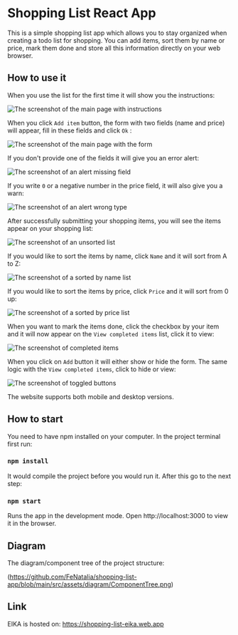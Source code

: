 # Shopping List React App

This is a simple shopping list app which allows you to stay organized when creating a todo list for shopping. You can add items, sort them by name or price, mark them done and store all this information directly on your web browser.

## How to use it 
When you use the list for the first time it will show you the instructions:

![The screenshot of the main page with instructions](https://github.com/FeNatalia/shopping-list-app/blob/main/src/assets/screenshots/welcome.jpg)

When you click `Add item` button, the form with two fields (name and price) will appear, fill in these fields and click `Ok` :

![The screenshot of the main page with the form](https://github.com/FeNatalia/shopping-list-app/blob/main/src/assets/screenshots/form.jpg)

If you don't provide one of the fields it will give you an error alert:

![The screenshot of an alert missing field ](https://github.com/FeNatalia/shopping-list-app/blob/main/src/assets/screenshots/alertMissing.jpg)

If you write `0` or a negative number in the price field, it will also give you a warn:

![The screenshot of an alert wrong type ](https://github.com/FeNatalia/shopping-list-app/blob/main/src/assets/screenshots/alertNum.jpg)

After successfully submitting your shopping items, you will see the items appear on your shopping list: 

![The screenshot of an unsorted list](https://github.com/FeNatalia/shopping-list-app/blob/main/src/assets/screenshots/unsorted.jpg)

If you would like to sort the items by name, click `Name` and it will sort from A to Z:

![The screenshot of a sorted by name list](https://github.com/FeNatalia/shopping-list-app/blob/main/src/assets/screenshots/sortName.jpg)

If you would like to sort the items by price, click `Price` and it will sort from 0 up: 

![The screenshot of a sorted by price list](https://github.com/FeNatalia/shopping-list-app/blob/main/src/assets/screenshots/sortPrice.jpg)

When you want to mark the items done, click the checkbox by your item and it will now appear on the `View completed items` list, click it to view: 

![The screenshot of completed items](https://github.com/FeNatalia/shopping-list-app/blob/main/src/assets/screenshots/completed.jpg)

When you click on `Add` button it will either show or hide the form. The same logic with the `View completed items`, click to hide or view: 

![The screenshot of toggled buttons ](https://github.com/FeNatalia/shopping-list-app/blob/main/src/assets/screenshots/toggled.jpg)

The website supports both mobile and desktop versions.

## How to start 

You need to have npm installed on your computer. In the project terminal first run:

### `npm install`

It would compile the project before you would run it. After this go to the next step:

### `npm start`

Runs the app in the development mode.
Open http://localhost:3000 to view it in the browser.

## Diagram

The diagram/component tree of the project structure: 

(https://github.com/FeNatalia/shopping-list-app/blob/main/src/assets/diagram/ComponentTree.png)

## Link

EIKA is hosted on: https://shopping-list-eika.web.app

